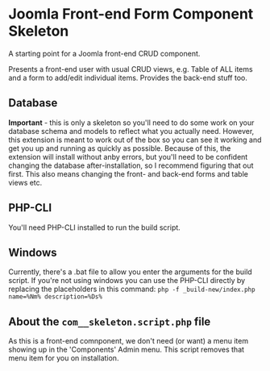 Joomla Front-end Form Component Skeleton
========================================

A starting point for a Joomla front-end CRUD component.

Presents a front-end user with usual CRUD views, e.g. Table of ALL items and a form to add/edit individual items.
Provides the back-end stuff too.

Database
--------

**Important** - this is only a skeleton so you'll need to do some work on your database schema and models to reflect what you actually need.
However, this extension is meant to work out of the box so you can see it working and get you up and running as quickly as possible.
Because of this, the extension will install without anby errors, but you'll need to be confident changing the database after-installation, so I recommend figuring that out first.
This also means changing the front- and back-end forms and table views etc.


PHP-CLI
-------

You'll need PHP-CLI installed to run the build script.


Windows
-------

Currently, there's a .bat file to allow you enter the arguments for the build script.
If you're not using windows you can use the PHP-CLI directly by replacing the placeholders in  this command:
`php -f _build-new/index.php name=%Nm% description=%Ds%`


About the `com__skeleton.script.php` file
-----------------------------------------

As this is a front-end comnponent, we don't need (or want) a menu item showing up in the 'Components' Admin menu.
This script removes that menu item for you on installation.
